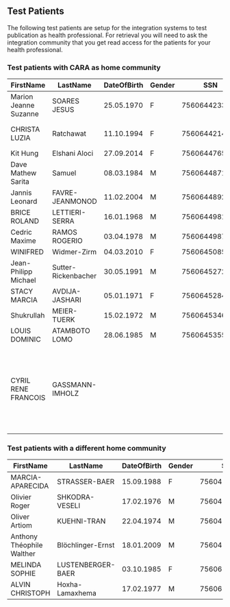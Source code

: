 ## Test Patients

The following test patients are setup for the integration systems to test publication as health professional. 
For retrieval you will need to ask the integration community that you get read access for the patients for your health professional.

### Test patients with CARA as home community

| **FirstName**        | **LastName**        | **DateOfBirth** | **Gender** | **SSN**             | Comment             |
| -------------------- | ------------------- | --------------- | ---------- | ------------------- | ------------------- |
| Marion Jeanne Suzanne | SOARES JESUS       | 25.05.1970      | F          | 7560644233163       | restricted default conf code |
| CHRISTA LUZIA         | Ratchawat          | 11.10.1994      | F          | 7560644214162       | secret default conf code |
| Kit Hung             | Elshani Aloci       | 27.09.2014      | F          | 7560644765176       |                     |
| Dave Mathew Sarita   | Samuel              | 08.03.1984      | M          | 7560644871280       |                     |
| Jannis Leonard       | FAVRE-JEANMONOD     | 11.02.2004      | M          | 7560644892179       |                     |
| BRICE ROLAND         | LETTIERI-SERRA      | 16.01.1968      | M          | 7560644981064       |                     |
| Cedric Maxime        | RAMOS ROGERIO       | 03.04.1978      | M          | 7560644987394       |                     |
| WINIFRED             | Widmer-Zirm         | 04.03.2010      | F          | 7560645085549       |                     |
| Jean-Philipp Michael | Sutter-Rickenbacher | 30.05.1991      | M          | 7560645272765       |                     |
| STACY MARCIA         | AVDIJA-JASHARI      | 05.01.1971      | F          | 7560645284416       |                     | 
| Shukrullah           | MEIER-TUERK         | 15.02.1972      | M          | 7560645346817       |                     |
| LOUIS DOMINIC        | ATAMBOTO LOMO       | 28.06.1985      | M          | 7560645355383       |                     |
| CYRIL RENE FRANCOIS  |  GASSMANN-IMHOLZ    |                 |            |                     | normal default conf code, currently broken, use another (as of 12.10.23)    |


### Test patients with a different home community

| **FirstName**        | **LastName**        | **DateOfBirth** | **Gender** | **SSN**             | Comment             |
| -------------------- | ------------------- | --------------- | ---------- | ------------------- | ------------------- |
| MARCIA-APARECIDA     | STRASSER-BAER       |  15.09.1988     | F          | 7560410146567       | MDS                 | 
| Olivier Roger        | SHKODRA-VESELI      |  17.02.1976     | M          | 7560410179848       | MDS                 |
| Oliver Artiom        | KUEHNI-TRAN         |  22.04.1974     | M          | 7560410199921       | MDS                 |
| Anthony Théophile Walther    | Blöchlinger-Ernst |  18.01.2009 | M        | 7560410212903       | MDS                 |
| MELINDA SOPHIE       | LUSTENBERGER-BAER   | 03.10.1985      | F          | 7560615781303       | SteHAG              |
| ALVIN CHRISTOPH      | Hoxha-Lamaxhema     | 17.02.1977      | M          | 7560615860077       | SteHAG              |
